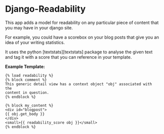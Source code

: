 # Django-Readability

This app adds a model for readability on any particular piece of content
that you may have in your django site.

For example, you could have a scorebox on your blog posts that give you an
idea of your writing statistics.

It uses the python [textstats][textstats] package to analyse the given text
and tag it with a score that you can reference in your template.

**Example Template:**

```
{% load readability %}
{% block comment %}
This generic detail view has a context object "obj" associated with the
content in question.
{% endblock %}

{% block my_content %}
<div id="blogpost">
{{ obj.get_body }}
</div>
<small>{{ readability_score obj }}</small>
{% endblock %}
```

